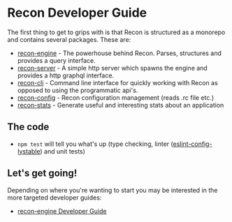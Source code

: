 Recon Developer Guide
=====================

The first thing to get to grips with is that Recon is structured as a monorepo
and contains several packages. These are:

- [recon-engine](../packages/recon-engine) - The powerhouse behind Recon. Parses, structures and provides a query interface.
- [recon-server](../packages/recon-server) - A simple http server which spawns the engine and provides a http graphql interface.
- [recon-cli](../packages/recon-cli) - Command line interface for quickly working with Recon as opposed to using the programmatic api's.
- [recon-config](../packages/recon-config) - Recon configuration management (reads .rc file etc.)
- [recon-stats](../packages/recon-stats) - Generate useful and interesting stats about an application

## The code

- `npm test` will tell you what's up (type checking, linter ([eslint-config-lystable](https://github.com/lystable/guidelines/tree/master/styleguides/eslint-config-lystable)) and unit tests)

## Let's get going!

Depending on where you're wanting to start you may be interested in the more targeted
developer guides:

- [recon-engine Developer Guide](../packages/recon-engine/docs/dev-guide.md)
